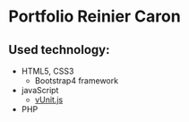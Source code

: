 # Portfolio Reinier Caron

## Used technology:
* HTML5, CSS3
  * Bootstrap4 framework
* javaScript
  * [vUnit.js](http://joaocunha.github.io/vunit/)
* PHP
